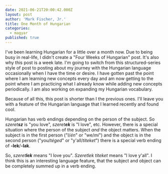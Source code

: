 ```yaml
---
date: 2021-06-21T20:00:42.000Z
layout: post
author: 'Mark Fischer, Jr.'
title: One Month of Hungarian
categories:
  - magyar
published: true
---
```


I've been learning Hungarian for a little over a month now. Due to being busy in real-life, I didn't create a "Four Weeks of Hungarian" post. It's also why this post is a week late. I'm going to switch from this structured-series style of post to posting about my journey with the Hungarian language occasionally when I have the time or desire. I have gotten past the point where I am learning new concepts every day and am now getting to the point where I am practicing what I already know while adding new concepts periodically. I am also working on expanding my Hungarian vocabulary.

Because of all this, this post is shorter than I the previous ones. I'll leave you with a feature of the Hungarian language that I learned recently and found cool.

Hungarian has verb endings depending on the person of the subject. So *szeret**sz*** is "you love", *szeret**ek*** is "I love", etc. However, there is a special situation where the person of the subject *and* the object matters. When the subject is in the first person ("I/*én*" or "we/*mi*") and the object is in the second person ("you/*téged*" or "y'all/*titeket*") there is a special verb ending of **-lek**/**-lak**.

So, *szeret**lek*** means "I love you". *Szeretlek titeket* means "I love y'all". I think this is an interesting language feature, that the subject and object can be completely summed up in a verb ending.

